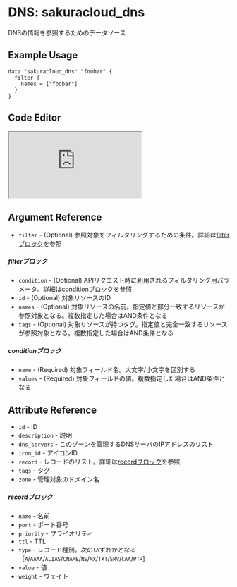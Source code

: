 # DNS: sakuracloud_dns

DNSの情報を参照するためのデータソース

## Example Usage

```hcl
data "sakuracloud_dns" "foobar" {
  filter {
    names = ["foobar"]
  }
}
```

<div class="editor">

<h2>Code Editor</h2>

<iframe src="https://zouen-alpha.usacloud.jp/#data/dns"></iframe>

</div>


## Argument Reference

* `filter` - (Optional) 参照対象をフィルタリングするための条件。詳細は[filterブロック](#filter)を参照 

##### filterブロック

* `condition` - (Optional) APIリクエスト時に利用されるフィルタリング用パラメータ。詳細は[conditionブロック](#condition)を参照  
* `id` - (Optional) 対象リソースのID 
* `names` - (Optional) 対象リソースの名前。指定値と部分一致するリソースが参照対象となる。複数指定した場合はAND条件となる  
* `tags` - (Optional) 対象リソースが持つタグ。指定値と完全一致するリソースが参照対象となる。複数指定した場合はAND条件となる

##### conditionブロック

* `name` - (Required) 対象フィールド名。大文字/小文字を区別する  
* `values` - (Required) 対象フィールドの値。複数指定した場合はAND条件となる


## Attribute Reference

* `id` - ID
* `description` - 説明
* `dns_servers` - このゾーンを管理するDNSサーバのIPアドレスのリスト
* `icon_id` - アイコンID
* `record` - レコードのリスト。詳細は[recordブロック](#record)を参照  
* `tags` - タグ
* `zone` - 管理対象のドメイン名

##### recordブロック

* `name` - 名前
* `port` - ポート番号
* `priority` - プライオリティ
* `ttl` - TTL
* `type` - レコード種別。次のいずれかとなる［`A`/`AAAA`/`ALIAS`/`CNAME`/`NS`/`MX`/`TXT`/`SRV`/`CAA`/`PTR`]
* `value` - 値
* `weight` - ウェイト


